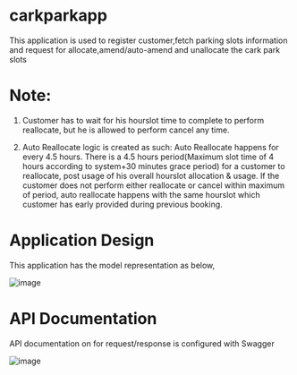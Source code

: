 # carkparkapp 

This application is used to register customer,fetch parking slots information and request for allocate,amend/auto-amend and unallocate the cark park slots

# Note:
1. Customer has to wait for his hourslot time to complete to perform reallocate, but he is allowed to perform cancel any time. 

2. Auto Reallocate logic is created as such: 
Auto Reallocate happens for every 4.5 hours. There is a 4.5 hours period(Maximum slot time of 4 hours according to system+30 minutes grace period)  for a customer to reallocate, post usage of his overall hourslot allocation & usage. If the customer does not perform either reallocate or cancel within maximum of  period, auto reallocate happens with the same hourslot which customer has early provided during previous booking.

# Application Design

This application has the model representation as below,

![image](https://user-images.githubusercontent.com/32460730/124623539-b43a1500-de99-11eb-9fba-82a1cb2b46da.png)

# API Documentation

API documentation on for request/response is configured with Swagger

![image](https://user-images.githubusercontent.com/32460730/124624390-74bff880-de9a-11eb-99d7-940e510c20ac.png)
